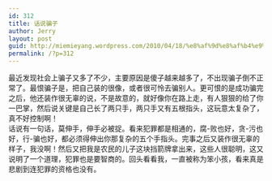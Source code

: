 ```yaml
---
id: 312
title: 话说骗子
author: Jerry
layout: post
guid: http://miemieyang.wordpress.com/2010/04/18/%e8%af%9d%e8%af%b4%e9%aa%97%e5%ad%90
permalink: /?p=312
---
```

最近发现社会上骗子又多了不少，主要原因是傻子越来越多了，不出现骗子倒不正常了。最恨骗子是，把自己装的很像，或者很可怜去骗别人。更可恨的是成功骗完之后，他还装作很无辜的说，不是故意的，就好像你在路上走，有人狠狠的给了你一巴掌，然后说关键是自己长了两只手，两只手又有五根指头，这玩意太复杂了，真不好控制啊！  
话说有一句话，莫伸手，伸手必被捉。看来犯罪都是相通的，腐-败也好，贪-污也好，行-骗也好，都必须得伸出你那复杂的五个手指头。完事之后又装作很无辜的样子，我没啊！然后又把我是农民的儿子这块挡箭牌拿出来，这些人很聪明，这又说明了一个道理，犯罪也是要智商的。回头看看我，一直被称为笨小孩，看来真是悲剧到连犯罪的资格也没有。